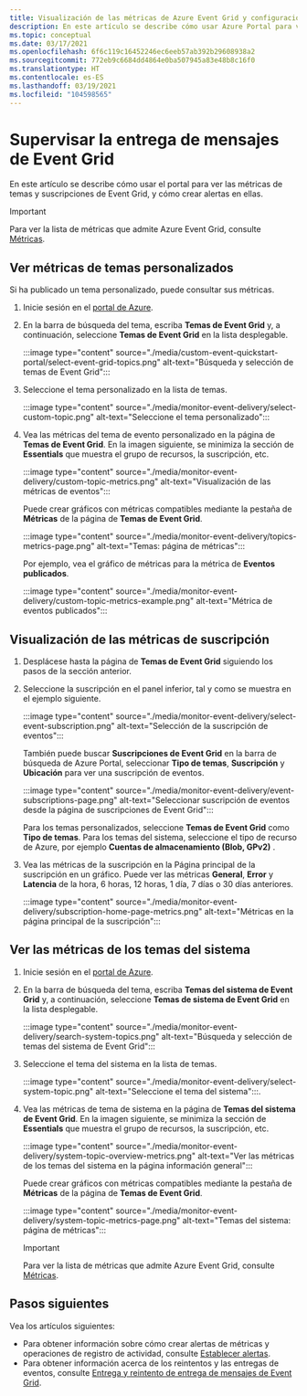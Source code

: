 ```yaml
---
title: Visualización de las métricas de Azure Event Grid y configuración de alertas
description: En este artículo se describe cómo usar Azure Portal para ver las métricas de temas y suscripciones de Azure Event Grid, y cómo crear alertas en ellas.
ms.topic: conceptual
ms.date: 03/17/2021
ms.openlocfilehash: 6f6c119c16452246ec6eeb57ab392b29608938a2
ms.sourcegitcommit: 772eb9c6684dd4864e0ba507945a83e48b8c16f0
ms.translationtype: HT
ms.contentlocale: es-ES
ms.lasthandoff: 03/19/2021
ms.locfileid: "104598565"
---
```

# <a name="monitor-event-grid-message-delivery"></a>Supervisar la entrega de mensajes de Event Grid 
En este artículo se describe cómo usar el portal para ver las métricas de temas y suscripciones de Event Grid, y cómo crear alertas en ellas. 

> [!IMPORTANT]
> Para ver la lista de métricas que admite Azure Event Grid, consulte [Métricas](metrics.md).

## <a name="view-custom-topic-metrics"></a>Ver métricas de temas personalizados

Si ha publicado un tema personalizado, puede consultar sus métricas. 

1. Inicie sesión en el [portal de Azure](https://portal.azure.com/).
2. En la barra de búsqueda del tema, escriba **Temas de Event Grid** y, a continuación, seleccione **Temas de Event Grid** en la lista desplegable. 

    :::image type="content" source="./media/custom-event-quickstart-portal/select-event-grid-topics.png" alt-text="Búsqueda y selección de temas de Event Grid":::
3. Seleccione el tema personalizado en la lista de temas. 

    :::image type="content" source="./media/monitor-event-delivery/select-custom-topic.png" alt-text="Seleccione el tema personalizado":::
4. Vea las métricas del tema de evento personalizado en la página de **Temas de Event Grid**. En la imagen siguiente, se minimiza la sección de **Essentials** que muestra el grupo de recursos, la suscripción, etc. 

    :::image type="content" source="./media/monitor-event-delivery/custom-topic-metrics.png" alt-text="Visualización de las métricas de eventos":::

    Puede crear gráficos con métricas compatibles mediante la pestaña de **Métricas** de la página de **Temas de Event Grid**.

    :::image type="content" source="./media/monitor-event-delivery/topics-metrics-page.png" alt-text="Temas: página de métricas":::

    Por ejemplo, vea el gráfico de métricas para la métrica de **Eventos publicados**.

    :::image type="content" source="./media/monitor-event-delivery/custom-topic-metrics-example.png" alt-text="Métrica de eventos publicados":::


## <a name="view-subscription-metrics"></a>Visualización de las métricas de suscripción
1. Desplácese hasta la página de **Temas de Event Grid** siguiendo los pasos de la sección anterior. 
2. Seleccione la suscripción en el panel inferior, tal y como se muestra en el ejemplo siguiente. 

    :::image type="content" source="./media/monitor-event-delivery/select-event-subscription.png" alt-text="Selección de la suscripción de eventos":::    

    También puede buscar **Suscripciones de Event Grid** en la barra de búsqueda de Azure Portal, seleccionar **Tipo de temas**, **Suscripción** y **Ubicación** para ver una suscripción de eventos. 

    :::image type="content" source="./media/monitor-event-delivery/event-subscriptions-page.png" alt-text="Seleccionar suscripción de eventos desde la página de suscripciones de Event Grid":::        

    Para los temas personalizados, seleccione **Temas de Event Grid** como **Tipo de temas**. Para los temas del sistema, seleccione el tipo de recurso de Azure, por ejemplo **Cuentas de almacenamiento (Blob, GPv2)** . 
3. Vea las métricas de la suscripción en la Página principal de la suscripción en un gráfico. Puede ver las métricas **General**, **Error** y **Latencia** de la hora, 6 horas, 12 horas, 1 día, 7 días o 30 días anteriores. 

    :::image type="content" source="./media/monitor-event-delivery/subscription-home-page-metrics.png" alt-text="Métricas en la página principal de la suscripción":::    

## <a name="view-system-topic-metrics"></a>Ver las métricas de los temas del sistema

1. Inicie sesión en el [portal de Azure](https://portal.azure.com/).
2. En la barra de búsqueda del tema, escriba **Temas del sistema de Event Grid** y, a continuación, seleccione **Temas de sistema de Event Grid** en la lista desplegable. 

    :::image type="content" source="./media/monitor-event-delivery/search-system-topics.png" alt-text="Búsqueda y selección de temas del sistema de Event Grid":::
3. Seleccione el tema del sistema en la lista de temas. 

    :::image type="content" source="./media/monitor-event-delivery/select-system-topic.png" alt-text="Seleccione el tema del sistema":::.
4. Vea las métricas de tema de sistema en la página de **Temas del sistema de Event Grid**. En la imagen siguiente, se minimiza la sección de **Essentials** que muestra el grupo de recursos, la suscripción, etc. 

    :::image type="content" source="./media/monitor-event-delivery/system-topic-overview-metrics.png" alt-text="Ver las métricas de los temas del sistema en la página información general":::

    Puede crear gráficos con métricas compatibles mediante la pestaña de **Métricas** de la página de **Temas de Event Grid**.

    :::image type="content" source="./media/monitor-event-delivery/system-topic-metrics-page.png" alt-text="Temas del sistema: página de métricas":::

    > [!IMPORTANT]
    > Para ver la lista de métricas que admite Azure Event Grid, consulte [Métricas](metrics.md).

## <a name="next-steps"></a>Pasos siguientes
Vea los artículos siguientes:

- Para obtener información sobre cómo crear alertas de métricas y operaciones de registro de actividad, consulte [Establecer alertas](set-alerts.md).
- Para obtener información acerca de los reintentos y las entregas de eventos, consulte [Entrega y reintento de entrega de mensajes de Event Grid](delivery-and-retry.md).
